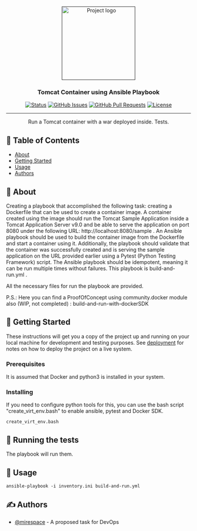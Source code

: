 <p align="center">
  <a href="" rel="noopener">
 <img width=200px height=200px src="https://i.imgur.com/6wj0hh6.jpg" alt="Project logo"></a>
</p>

<h3 align="center">Tomcat Container using Ansible Playbook</h3>

<div align="center">

[![Status](https://img.shields.io/badge/status-active-success.svg)]()
[![GitHub Issues](https://img.shields.io/github/issues/kylelobo/The-Documentation-Compendium.svg)](https://github.com/kylelobo/The-Documentation-Compendium/issues)
[![GitHub Pull Requests](https://img.shields.io/github/issues-pr/kylelobo/The-Documentation-Compendium.svg)](https://github.com/kylelobo/The-Documentation-Compendium/pulls)
[![License](https://img.shields.io/badge/license-MIT-blue.svg)](/LICENSE)

</div>

---

<p align="center"> Run a Tomcat container with a war deployed inside. Tests.
    <br> 
</p>

## 📝 Table of Contents

- [About](#about)
- [Getting Started](#getting_started)
- [Usage](#usage)
- [Authors](#authors)

## 🧐 About <a name = "about"></a>

Creating a playbook that accomplished the following task: creating a Dockerfile that can be used to create a container image. A container created using the image should run the Tomcat Sample Application inside a Tomcat Application Server v9.0 and be able to serve the application on port 8080 under the following URL: http://localhost:8080/sample . An Ansible playbook should be used to build the container image from the Dockerfile and start a container using it. Additionally, the playbook should validate that the container was successfully created and is serving the sample application on the URL provided earlier using a Pytest (Python Testing Framework) script. The Ansible playbook should be idempotent, meaning it can be run multiple times without failures. This playbook is build-and-run.yml .


All the necessary files for run the playbook are provided.

P.S.: Here you can find a ProofOfConcept using community.docker module also (WIP, not completed) : build-and-run-with-dockerSDK

## 🏁 Getting Started <a name = "getting_started"></a>

These instructions will get you a copy of the project up and running on your local machine for development and testing purposes. See [deployment](#deployment) for notes on how to deploy the project on a live system.

### Prerequisites

It is assumed that Docker and python3 is installed in your system.

### Installing


If you need to configure python tools for this, you can use the bash script "create_virt_env.bash" to enable ansible, pytest and Docker SDK.

```
create_virt_env.bash
```


## 🔧 Running the tests <a name = "tests"></a>

The playbook will run them.


## 🎈 Usage <a name="usage"></a>

```
ansible-playbook -i inventory.ini build-and-run.yml
```



## ✍️ Authors <a name = "authors"></a>

- [@mirespace](https://github.com/mirespace) - A proposed task for DevOps



